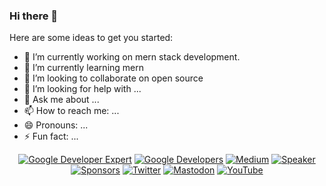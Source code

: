 ### Hi there 👋


<!-- **Hmtgit7/Hmtgit7** is a ✨ _special_ ✨ repository because its `README.md` (this file) appears on your GitHub profile. -->

Here are some ideas to get you started:

- 🔭 I’m currently working on mern stack development.
- 🌱 I’m currently learning mern 
- 👯 I’m looking to collaborate on open source
- 🤔 I’m looking for help with ...
- 💬 Ask me about ...
- 📫 How to reach me: ...
- 😄 Pronouns: ...
- ⚡ Fun fact: ... 


<p align="center">
<a href="https://developers.google.com/community/experts/directory/profile/profile-jaewoong-eum"><img alt="Google Developer Expert" src="https://skydoves.github.io/badges/gde.svg"/></a> 
<a href="https://devlibrary.withgoogle.com/authors/skydoves"><img alt="Google Developers" src="https://skydoves.github.io/badges/google-devlib.svg"/></a>
<a href="https://medium.com/@skydoves"><img alt="Medium" src="https://skydoves.github.io/badges/Story-Medium.svg"/></a>
<a href="https://speakerdeck.com/skydoves"><img alt="Speaker" src="https://skydoves.github.io/badges/speaker.svg"/></a></br>
<a href="https://github.com/sponsors/skydoves"><img alt="Sponsors" src="https://skydoves.github.io/badges/badge_sponsors.svg"/></a>
<a href="https://twitter.com/github_skydoves"><img alt="Twitter" src="https://skydoves.github.io/badges/twitter.svg"/></a>
<a href="https://androiddev.social/@skydoves"><img alt="Mastodon" src="https://skydoves.github.io/badges/mastodon.svg"/></a>
<a href="https://www.youtube.com/@skydoves"><img alt="YouTube" src="https://skydoves.github.io/badges/dove-youtube.svg"/></a></br></br>
</p>
